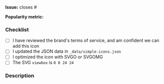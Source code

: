 <!--
Before opening your pull request, have a quick look at our contribution guidelines:
https://github.com/simple-icons/simple-icons/blob/develop/CONTRIBUTING.md

Consider adding a preview image of your submission using:
https://simpleicons.org/preview
-->

**Issue:** closes #

**Popularity metric:**

<!--
Regardless of whether or not the linked issue (if there is one) has a metric, please include the metric here for PR reviewers to validate. See our contributing guidelines at https://github.com/simple-icons/simple-icons/blob/develop/CONTRIBUTING.md#assessing-popularity for more details on how we assess a brand's popularity.
-->

### Checklist

- [ ] I have reviewed the brand's terms of service, and am confident we can add this icon
- [ ] I updated the JSON data in `_data/simple-icons.json`
- [ ] I optimized the icon with SVGO or SVGOMG
- [ ] The SVG `viewbox` is `0 0 24 24`

### Description

<!--
Anything relevant, for example:
  - Why did you pick the hex value?
  - Did you manually vectorize the logo?
  - Have you used multiple sources?
  - etc.
-->
